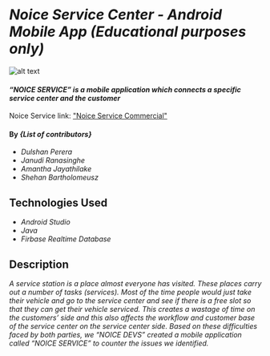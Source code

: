# _Noice Service Center - Android Mobile App (Educational purposes only)_
![alt text](https://firebasestorage.googleapis.com/v0/b/shehan-bd94f.appspot.com/o/Picture1.png?alt=media&token=56b169b2-1f2f-485e-ae69-bb91c8e764e6)
#### _“NOICE SERVICE” is a mobile application which connects a specific service center and the customer_
Noice Service link: ["Noice Service Commercial"](https://www.linkedin.com/posts/amantha-jayathilake-68a959205_noicedevs-noiceservice-activity-6847558753127026688-ZEHT)

#### By _**{List of contributors}**_
* _Dulshan Perera_
* _Janudi Ranasinghe_
* _Amantha Jayathilake_
* _Shehan Bartholomeusz_

## Technologies Used

* _Android Studio_
* _Java_
* _Firbase Realtime Database_

## Description

_A service station is a place almost everyone has visited. These places carry out a number of tasks (services). Most of the time people would just take their vehicle and go to the service center and see if there is a free slot so that they can get their vehicle serviced. This creates a wastage of time on the customers’ side and this also affects the workflow and customer base of the service center on the service center side. Based on these difficulties faced by both parties, we “NOICE DEVS” created a mobile application called “NOICE SERVICE” to counter the issues we identified._


